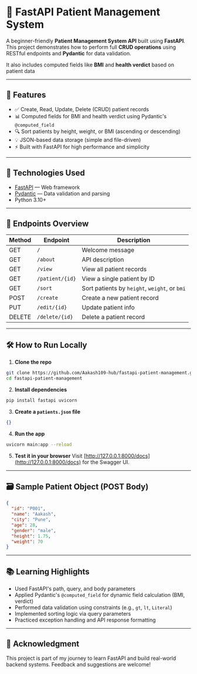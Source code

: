 # 🏥 FastAPI Patient Management System

A beginner-friendly **Patient Management System API** built using **FastAPI**. This project demonstrates how to perform full **CRUD operations** using RESTful endpoints and **Pydantic** for data validation.

It also includes computed fields like **BMI** and **health verdict** based on patient data

---

## 📌 Features

- ✅ Create, Read, Update, Delete (CRUD) patient records
- 📊 Computed fields for BMI and health verdict using Pydantic's `@computed_field`
- 🔍 Sort patients by height, weight, or BMI (ascending or descending)
- 💡 JSON-based data storage (simple and file-driven)
- ⚡ Built with FastAPI for high performance and simplicity

---

## 🚀 Technologies Used

- [FastAPI](https://fastapi.tiangolo.com/) — Web framework
- [Pydantic](https://docs.pydantic.dev/) — Data validation and parsing
- Python 3.10+

---

## 🧠 Endpoints Overview

| Method | Endpoint             | Description                          |
|--------|----------------------|--------------------------------------|
| GET    | `/`                  | Welcome message                      |
| GET    | `/about`             | API description                      |
| GET    | `/view`              | View all patient records             |
| GET    | `/patient/{id}`      | View a single patient by ID          |
| GET    | `/sort`              | Sort patients by `height`, `weight`, or `bmi` |
| POST   | `/create`            | Create a new patient record          |
| PUT    | `/edit/{id}`         | Update patient info                  |
| DELETE | `/delete/{id}`       | Delete a patient record              |

---

## 🛠️ How to Run Locally

1. **Clone the repo**
```bash
git clone https://github.com/Aakash109-hub/fastapi-patient-management.git
cd fastapi-patient-management
````

2. **Install dependencies**

```bash
pip install fastapi uvicorn
```

3. **Create a `patients.json` file**

```json
{}
```

4. **Run the app**

```bash
uvicorn main:app --reload
```

5. **Test it in your browser**
   Visit [http://127.0.0.1:8000/docs](http://127.0.0.1:8000/docs) for the Swagger UI.

---

## 🗃️ Sample Patient Object (POST Body)

```json
{
  "id": "P001",
  "name": "Aakash",
  "city": "Pune",
  "age": 28,
  "gender": "male",
  "height": 1.75,
  "weight": 70
}
```

---

## 📚 Learning Highlights

* Used FastAPI's path, query, and body parameters
* Applied Pydantic's `@computed_field` for dynamic field calculation (BMI, verdict)
* Performed data validation using constraints (e.g., `gt`, `lt`, `Literal`)
* Implemented sorting logic via query parameters
* Practiced exception handling and API response formatting

---

## 🙌 Acknowledgment

This project is part of my journey to learn FastAPI and build real-world backend systems. Feedback and suggestions are welcome!
